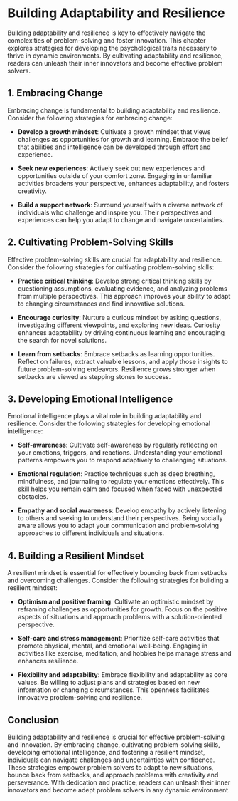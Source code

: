 Building Adaptability and Resilience
=============================================

Building adaptability and resilience is key to effectively navigate the complexities of problem-solving and foster innovation. This chapter explores strategies for developing the psychological traits necessary to thrive in dynamic environments. By cultivating adaptability and resilience, readers can unleash their inner innovators and become effective problem solvers.

**1. Embracing Change**
-----------------------

Embracing change is fundamental to building adaptability and resilience. Consider the following strategies for embracing change:

* **Develop a growth mindset**: Cultivate a growth mindset that views challenges as opportunities for growth and learning. Embrace the belief that abilities and intelligence can be developed through effort and experience.

* **Seek new experiences**: Actively seek out new experiences and opportunities outside of your comfort zone. Engaging in unfamiliar activities broadens your perspective, enhances adaptability, and fosters creativity.

* **Build a support network**: Surround yourself with a diverse network of individuals who challenge and inspire you. Their perspectives and experiences can help you adapt to change and navigate uncertainties.

**2. Cultivating Problem-Solving Skills**
-----------------------------------------

Effective problem-solving skills are crucial for adaptability and resilience. Consider the following strategies for cultivating problem-solving skills:

* **Practice critical thinking**: Develop strong critical thinking skills by questioning assumptions, evaluating evidence, and analyzing problems from multiple perspectives. This approach improves your ability to adapt to changing circumstances and find innovative solutions.

* **Encourage curiosity**: Nurture a curious mindset by asking questions, investigating different viewpoints, and exploring new ideas. Curiosity enhances adaptability by driving continuous learning and encouraging the search for novel solutions.

* **Learn from setbacks**: Embrace setbacks as learning opportunities. Reflect on failures, extract valuable lessons, and apply those insights to future problem-solving endeavors. Resilience grows stronger when setbacks are viewed as stepping stones to success.

**3. Developing Emotional Intelligence**
----------------------------------------

Emotional intelligence plays a vital role in building adaptability and resilience. Consider the following strategies for developing emotional intelligence:

* **Self-awareness**: Cultivate self-awareness by regularly reflecting on your emotions, triggers, and reactions. Understanding your emotional patterns empowers you to respond adaptively to challenging situations.

* **Emotional regulation**: Practice techniques such as deep breathing, mindfulness, and journaling to regulate your emotions effectively. This skill helps you remain calm and focused when faced with unexpected obstacles.

* **Empathy and social awareness**: Develop empathy by actively listening to others and seeking to understand their perspectives. Being socially aware allows you to adapt your communication and problem-solving approaches to different individuals and situations.

**4. Building a Resilient Mindset**
-----------------------------------

A resilient mindset is essential for effectively bouncing back from setbacks and overcoming challenges. Consider the following strategies for building a resilient mindset:

* **Optimism and positive framing**: Cultivate an optimistic mindset by reframing challenges as opportunities for growth. Focus on the positive aspects of situations and approach problems with a solution-oriented perspective.

* **Self-care and stress management**: Prioritize self-care activities that promote physical, mental, and emotional well-being. Engaging in activities like exercise, meditation, and hobbies helps manage stress and enhances resilience.

* **Flexibility and adaptability**: Embrace flexibility and adaptability as core values. Be willing to adjust plans and strategies based on new information or changing circumstances. This openness facilitates innovative problem-solving and resilience.

**Conclusion**
--------------

Building adaptability and resilience is crucial for effective problem-solving and innovation. By embracing change, cultivating problem-solving skills, developing emotional intelligence, and fostering a resilient mindset, individuals can navigate challenges and uncertainties with confidence. These strategies empower problem solvers to adapt to new situations, bounce back from setbacks, and approach problems with creativity and perseverance. With dedication and practice, readers can unleash their inner innovators and become adept problem solvers in any dynamic environment.
